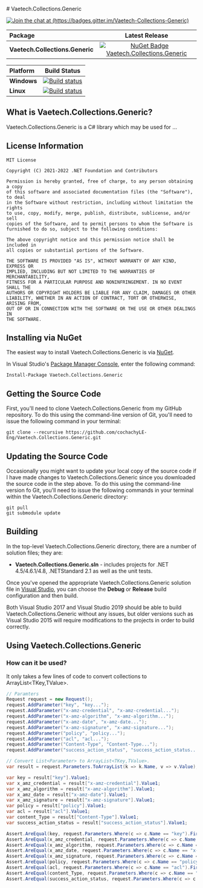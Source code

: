 ﻿﻿# Vaetech.Collections.Generic

[![Join the chat at (https://badges.gitter.im/Vaetech-Collections-Generic)](https://badges.gitter.im/Join%20Chat.svg)](https://gitter.im/Vaetech-Collections-Generic/community?utm_source=badge&utm_medium=badge&utm_campaign=pr-badge)

|    Package    |Latest Release|
|:--------------|:------------:|
|**Vaetech.Collections.Generic**    |[![NuGet Badge Vaetech.Collections.Generic](https://buildstats.info/nuget/Vaetech.Collections.Generic)](https://www.nuget.org/packages/Vaetech.Collections.Generic)

|   Platform   |Build Status|
|:-------------|:----------:|
|**Windows**   |[![Build status](https://ci.appveyor.com/api/projects/status/i2d63hox0k4wxsn4?svg=true)](https://ci.appveyor.com/project/cochachyLE-Eng/vaetech-collections-generic)|
|**Linux**     |[![Build status](https://ci.appveyor.com/api/projects/status/i2d63hox0k4wxsn4?svg=true)](https://ci.appveyor.com/project/cochachyLE-Eng/vaetech-collections-generic)|

## What is Vaetech.Collections.Generic?

Vaetech.Collections.Generic is a C# library which may be used for ... 

## License Information

```
MIT License

Copyright (C) 2021-2022 .NET Foundation and Contributors

Permission is hereby granted, free of charge, to any person obtaining a copy
of this software and associated documentation files (the "Software"), to deal
in the Software without restriction, including without limitation the rights
to use, copy, modify, merge, publish, distribute, sublicense, and/or sell
copies of the Software, and to permit persons to whom the Software is
furnished to do so, subject to the following conditions:

The above copyright notice and this permission notice shall be included in
all copies or substantial portions of the Software.

THE SOFTWARE IS PROVIDED "AS IS", WITHOUT WARRANTY OF ANY KIND, EXPRESS OR
IMPLIED, INCLUDING BUT NOT LIMITED TO THE WARRANTIES OF MERCHANTABILITY,
FITNESS FOR A PARTICULAR PURPOSE AND NONINFRINGEMENT. IN NO EVENT SHALL THE
AUTHORS OR COPYRIGHT HOLDERS BE LIABLE FOR ANY CLAIM, DAMAGES OR OTHER
LIABILITY, WHETHER IN AN ACTION OF CONTRACT, TORT OR OTHERWISE, ARISING FROM,
OUT OF OR IN CONNECTION WITH THE SOFTWARE OR THE USE OR OTHER DEALINGS IN
THE SOFTWARE.
```

## Installing via NuGet

The easiest way to install Vaetech.Collections.Generic is via [NuGet](https://www.nuget.org/packages/Vaetech.Collections.Generic/).

In Visual Studio's [Package Manager Console](http://docs.nuget.org/docs/start-here/using-the-package-manager-console),
enter the following command:

    Install-Package Vaetech.Collections.Generic

## Getting the Source Code

First, you'll need to clone Vaetech.Collections.Generic from my GitHub repository. To do this using the command-line version of Git,
you'll need to issue the following command in your terminal:

    git clone --recursive https://github.com/cochachyLE-Eng/Vaetech.Collections.Generic.git

## Updating the Source Code

Occasionally you might want to update your local copy of the source code if I have made changes to Vaetech.Collections.Generic since you
downloaded the source code in the step above. To do this using the command-line version fo Git, you'll need to issue
the following commands in your terminal within the Vaetech.Collections.Generic directory:

    git pull
    git submodule update

## Building

In the top-level Vaetech.Collections.Generic directory, there are a number of solution files; they are:

* **Vaetech.Collections.Generic.sln** - includes projects for .NET 4.5/4.6.1/4.8, .NETStandard 2.1 as well as the unit tests.

Once you've opened the appropriate Vaetech.Collections.Generic solution file in [Visual Studio](https://www.visualstudio.com/downloads/),
you can choose the **Debug** or **Release** build configuration and then build.

Both Visual Studio 2017 and Visual Studio 2019 should be able to build Vaetech.Collections.Generic without any issues, but older versions such as
Visual Studio 2015 will require modifications to the projects in order to build correctly.

## Using Vaetech.Collections.Generic

### How can it be used?

It only takes a few lines of code to convert collections to ArrayList<TKey,TValue>.

```csharp
// Paramters
Request request = new Request();
request.AddParameter("key", "key...");
request.AddParameter("x-amz-credential", "x-amz-credential...");
request.AddParameter("x-amz-algorithm", "x-amz-algorithm...");
request.AddParameter("x-amz-date", "x-amz-date...");
request.AddParameter("x-amz-signature", "x-amz-signature...");
request.AddParameter("policy", "policy...");
request.AddParameter("acl", "acl...");
request.AddParameter("Content-Type", "Content-Type...");
request.AddParameter("success_action_status", "success_action_status...");

// Convert List<Parameter> to ArrayList<TKey,TValue>.
var result = request.Parameters.ToArrayList(k => k.Name, v => v.Value);

var key = result["key"].Value1;
var x_amz_credential = result["x-amz-credential"].Value1;
var x_amz_algorithm = result["x-amz-algorithm"].Value1;
var x_amz_date = result["x-amz-date"].Value1;
var x_amz_signature = result["x-amz-signature"].Value1;
var policy = result["policy"].Value1;
var acl = result["acl"].Value1;
var content_Type = result["Content-Type"].Value1;
var success_action_status = result["success_action_status"].Value1;

Assert.AreEqual(key, request.Parameters.Where(c => c.Name == "key").FirstOrDefault().Value);
Assert.AreEqual(x_amz_credential, request.Parameters.Where(c => c.Name == "x-amz-credential").FirstOrDefault().Value);
Assert.AreEqual(x_amz_algorithm, request.Parameters.Where(c => c.Name == "x-amz-algorithm").FirstOrDefault().Value);
Assert.AreEqual(x_amz_date, request.Parameters.Where(c => c.Name == "x-amz-date").FirstOrDefault().Value);
Assert.AreEqual(x_amz_signature, request.Parameters.Where(c => c.Name == "x-amz-signature").FirstOrDefault().Value);
Assert.AreEqual(policy, request.Parameters.Where(c => c.Name == "policy").FirstOrDefault().Value);
Assert.AreEqual(acl, request.Parameters.Where(c => c.Name == "acl").FirstOrDefault().Value);
Assert.AreEqual(content_Type, request.Parameters.Where(c => c.Name == "Content-Type").FirstOrDefault().Value);
Assert.AreEqual(success_action_status, request.Parameters.Where(c => c.Name == "success_action_status").FirstOrDefault().Value);
```

